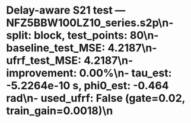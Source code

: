 # Delay-aware S21 test — NFZ5BBW100LZ10_series.s2p\n- split: block, test_points: 80\n- baseline_test_MSE: 4.2187\n- ufrf_test_MSE: 4.2187\n- improvement: 0.00%\n- tau_est: -5.2264e-10 s, phi0_est: -0.464 rad\n- used_ufrf: False (gate=0.02, train_gain=0.0018)\n